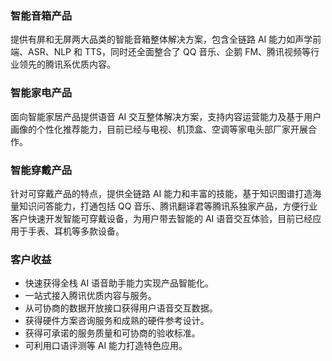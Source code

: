 ﻿### 智能音箱产品
提供有屏和无屏两大品类的智能音箱整体解决方案，包含全链路 AI 能力如声学前端、ASR、NLP 和 TTS，同时还全面整合了 QQ 音乐、企鹅 FM、腾讯视频等行业领先的腾讯系优质内容。

### 智能家电产品
面向智能家居产品提供语音 AI 交互整体解决方案，支持内容运营能力及基于用户画像的个性化推荐能力，目前已经与电视、机顶盒、空调等家电头部厂家开展合作。

### 智能穿戴产品
针对可穿戴产品的特点，提供全链路 AI 能力和丰富的技能，基于知识图谱打造海量知识问答能力，打通包括 QQ 音乐、腾讯翻译君等腾讯系独家产品，方便行业客户快速开发智能可穿戴设备，为用户带去智能的 AI 语音交互体验，目前已经应用于手表、耳机等多款设备。

### 客户收益
* 快速获得全栈 AI 语音助手能力实现产品智能化。
* 一站式接入腾讯优质内容与服务。
* 从可协商的数据开放接口获得用户语音交互数据。
* 获得硬件方案咨询服务和成熟的硬件参考设计。
* 获得可承诺的服务质量和可协商的验收标准。
* 可利用口语评测等 AI 能力打造特色应用。